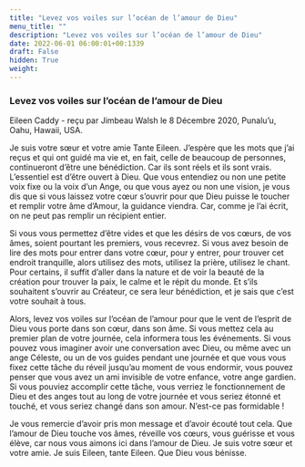 ```yaml
---
title: "Levez vos voiles sur l’océan de l’amour de Dieu"
menu_title: ""
description: "Levez vos voiles sur l’océan de l’amour de Dieu"
date: 2022-06-01 06:00:01+00:1339
draft: False
hidden: True
weight:
---
```

### Levez vos voiles sur l’océan de l’amour de Dieu

Eileen Caddy - reçu par Jimbeau Walsh le 8 Décembre 2020, Punalu’u, Oahu, Hawaii, USA.

Je suis votre sœur et votre amie Tante Eileen. J’espère que les mots que j’ai reçus et qui ont guidé ma vie et, en fait, celle de beaucoup de personnes, continueront d’être une bénédiction. Car ils sont réels et ils sont vrais. L’essentiel est d’être ouvert à Dieu. Que vous entendiez ou non une petite voix fixe ou la voix d’un Ange, ou que vous ayez ou non une vision, je vous dis que si vous laissez votre cœur s’ouvrir pour que Dieu puisse le toucher et remplir votre âme d’Amour, la guidance viendra. Car, comme je l’ai écrit, on ne peut pas remplir un récipient entier.

Si vous vous permettez d’être vides et que les désirs de vos cœurs, de vos âmes, soient pourtant les premiers, vous recevrez. Si vous avez besoin de lire des mots pour entrer dans votre cœur, pour y entrer, pour trouver cet endroit tranquille, alors utilisez des mots, utilisez la prière, utilisez le chant. Pour certains, il suffit d’aller dans la nature et de voir la beauté de la création pour trouver la paix, le calme et le répit du monde. Et s’ils souhaitent s’ouvrir au Créateur, ce sera leur bénédiction, et je sais que c’est votre souhait à tous.

Alors, levez vos voiles sur l’océan de l’amour pour que le vent de l’esprit de Dieu vous porte dans son cœur, dans son âme. Si vous mettez cela au premier plan de votre journée, cela informera tous les événements. Si vous pouvez vous imaginer avoir une conversation avec Dieu, ou même avec un ange Céleste, ou un de vos guides pendant une journée et que vous vous fixez cette tâche du réveil jusqu’au moment de vous endormir, vous pouvez penser que vous avez un ami invisible de votre enfance, votre ange gardien. Si vous pouviez accomplir cette tâche, vous verriez le fonctionnement de Dieu et des anges tout au long de votre journée et vous seriez étonné et touché, et vous seriez changé dans son amour. N’est-ce pas formidable !

Je vous remercie d’avoir pris mon message et d’avoir écouté tout cela. Que l’amour de Dieu touche vos âmes, réveille vos cœurs, vous guérisse et vous élève, car nous vous aimons ici dans l’amour de Dieu. Je suis votre sœur et votre amie. Je suis Eileen, tante Eileen. Que Dieu vous bénisse.
